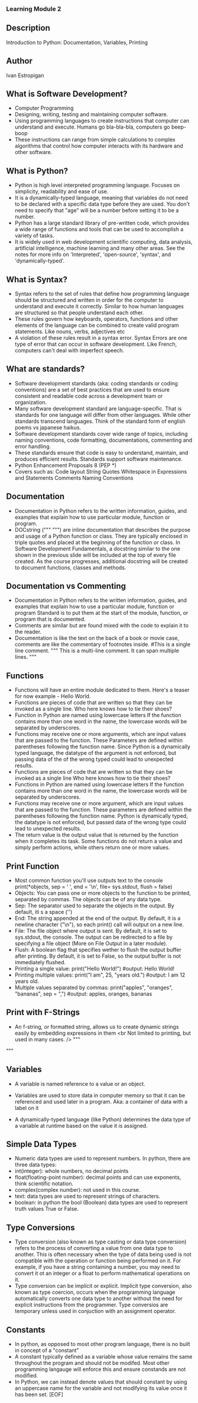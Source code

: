 ### Learning Module 2

## Description

Introduction to Python: Documentation, Variables, Printing

## Author

Ivan Estropigan

## What is Software Development?

- Computer Programming
- Designing, writing, testing and maintaining computer software.
- Using programming languages to create instructions that computer can understand and execute.
Humans go bla-bla-bla, computers go beep-boop
- These instructions can range from simple calculations to complex algorithms that control how computer interacts with its hardware and other software.

## What is Python?

- Python is high level interpreted programming language.
Focuses on simplicity, readability and ease of use.
- It is a dynamically-typed language, meaning that variables do not need to be declared with a specific data type before they are used.
You don't need to specify that "age" will be a number before setting it to be a number.
- Python has a large standard library of pre-written code, which provides a wide range of functions and tools that can be used to accomplish a variety of tasks.
- It is widely used in web development scientific computing, data analysis, artificial intelligence, machine learning and many other areas.
See the notes for more info on 'Interpreted', 'open-source', 'syntax', and 'dynamically-typed'.

## What is Syntax?

- Syntax refers to the set of rules that define how programming language should be structured and written in order for the computer to understand and execute it correctly.
Similar to how human languages are structured so that people understand each other.
- These rules govern how keyboards, operators, functions and other elements of the language can be combined to create valid program statements.
Like nouns, verbs, adjectives etc
- A violation of these rules result in a syntax error. Syntax Errors are one type of error that can occur in software development.
Like French, computers can't deal with imperfect speech.

## What are standards?

- Software development standards (aka: coding standards or coding conventions) are a set of best practices that are used to ensure consistent and readable code across a development team or organization.
- Many software development standard are language-specific. That is standards for one language will differ from other languages. While other standards transcend languages.
Think of the standard form of english poems vs japanese haikus.
- Software development standards cover wide range of topics, including naming conventions, code formatting, documentations, commenting and error handling. 
- These standards ensure that code is easy to understand, maintain, and produces efficient results. Standards support software maintenance.
- Python Enhancement Proposals 8 (PEP *)
- Covers such as:
Code layout
String Quotes
Whitespace in Expressions and Statements
Comments
Naming Conventions

## Documentation

- Documentation in Python refers to the written information, guides, and examples that explain how to use particular module, function or program.
- DOCstring (""" """) are inline documentation that describes the purpose and usage of a Python function or class.
They are typically enclosed in triple quotes and placed at the beginning of the function or class.
In Software Development Fundamentals, a docstring similar to the one shown in the previous slide will be included at the top of every file created.
As the course progresses, additional docstring will be created to document functions, classes and methods.

## Documentation vs Commenting

- Documentation in Python refers to the written information, guides, and examples that explain how to use a particular module, function or program
Standard is to put them at the start of the module, function, or program that is documented.
- Comments are similar but are found mixed with the code to explain it to the reader.
- Documentation is like the text on the back of a book or movie case, comments are like the commentary of footnotes inside.
    #This is a single line comment.
    """
    This is a multi-line comment.
    It can span multiple lines.
    """

## Functions

- Functions will have an entire module dedicated to them.
Here's a teaser for now example - Hello World.
- Functions are pieces of code that are written so that they can be invoked as a single line.
Who here knows how to tie their shoes?
- Function in Python are named using lowercase letters
If the function contains more than one word in the name, the lowercase words will be separated by underscores.
- Functions may receive one or more arguments, which are input values that are passed to the function.
These Parameters are defined within parentheses following the function name.
Since Python is a dynamically typed language, the datatype of the argument is not enforced, but passing data of the of the wrong typed could lead to unexpected results.
- Functions are pieces of code that are written so that they can be invoked as a single line
Who here knows how to tie their shoes?
- Functions in Python are named using lowercase letters
If the function contains more than one word in the name, the lowercase words will be separated by underscores.
- Functions may receive one or more argument, which are input values that are passed to the function.
These parameters are defined within the parentheses following the function name.
Python is dynamically typed, the datatype is not enforced, but passed data of the wrong type could lead to unexpected results.
- The return value is the output value that is returned by the function when it completes its task.
Some functions do not return a value and simply perform actions, while others return one or more values.

## Print Function

- Most common function you'll use outputs text to the console
print(*objects, sep = ' ', end = '\n', file= sys.stdout, flush = false)
- Objects: You can pass one or more objects to the function to be printed, separated by commas. The objects can be of any data type.
- Sep: The separator used to separate the objects in the output. By default, iti s a space ('')
- End: The string appended at the end of the output. By default, it is a newline character ("\n"), so each print() call will output on a new line.
- File: The file object where output is sent. By default, it is set to sys.stdout, the console. The output can be redirected to a file by specifying a file object (More on File Output in a later module).
- Flush: A boolean flag that specifies wether to flush the output buffer after printing. By default, it is set to False, so the output buffer is not immediately flushed.
- Printing a single value:
print("Hello World!")
#output: Hello World!
- Printing multiple values:
print("I am", 25, "years old.")
#output: I am 12 years old.
- Multiple values separated by commas:
print("apples", "oranges", "bananas", sep = ",")
#output: apples, oranges, bananas

## Print with F-Strings

- An f-string, or formatted string, allows us to create dynamic strings easily by embedding expressions in them
<br Not limited to printing, but used in many cases. />
"""

"""

## Variables

- A variable is named reference to a value or an object.
- Variables are used to store data in computer memory so that it can be referenced and used later in a program.
Aka: a container of data with a label on it

- A dynamically-typed language (like Python) determines the data type of a variable at runtime based on the value it is assigned.

## Simple Data Types

- Numeric data types are used to represent numbers. In python, there are three data types: 
- int(integer): whole numbers, no decimal points
- float(floating-point number): decimal points and can use exponents, think scientific notation.
- complex(complex number): not used in this course. 
- text: data types are used to represent strings of characters.
- boolean: in python the bool (Boolean) data types are used to represent truth values True or False.

## Type Conversions

- Type conversion (also known as type casting or data type conversion) refers to the process of converting a value from one data type to another.
This is often necessary when the type of data being used is not compatible with the operation or function being performed on it.
For example, if you have a string containing a number, you may need to convert it ot an integer or a float to perform mathematical operations on it. 
- Type conversion can be implicit or explicit.
Implicit type conversion, also known as type coercion, occurs when the programming language automatically converts one data type to another without the need for explicit instructions from the programmer. 
Type conversios are temporary unless used in conjuction with an assignment operator.

## Constants 

- In python, as opposed to most other program language, there is no built in concept of a "constant"
- A constant typically defined as a variable whose value remains the same throughout the program and should not be modifed. 
Most other programming langauge will enforce this and ensure constands are not modified.
- In Python, we can instead denote values that should constant by using an uppercase name for the variable and not modifying its value once it has been set. 
[EOF]
